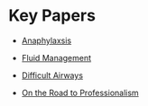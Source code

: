 # Key Papers

* [Anaphylaxsis](/pdfs/Anaphylaxis_Review.pdf)

* [Fluid Management](/pdfs/FluidManagementReview.pdf)

* [Difficult Airways](pdfs/diffifult_airway.pdf)

* [On the Road to Professionalism](pdfs/Professionalism.pdf)
